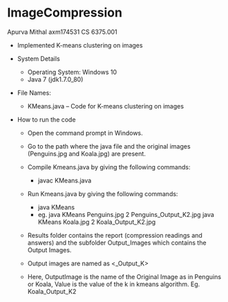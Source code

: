 # ImageCompression

Apurva Mithal
axm174531
CS 6375.001
			                                       
-	Implemented K-means clustering on images

-	System Details
	-	Operating System: Windows 10
	-	Java 7 (jdk1.7.0_80)

-	File Names:
	-	KMeans.java – Code for K-means clustering on images

-	How to run the code

	-	Open the command prompt in Windows.
	-	Go to the path where the java file and the original images (Penguins.jpg and Koala.jpg) are present. 
	-	Compile Kmeans.java by giving the following commands:
		-	javac KMeans.java
	-	Run Kmeans.java by giving the following commands:
		-	java KMeans <input-image-name> <k> <output-image-name>
		-	eg. 
			java KMeans Penguins.jpg 2 Penguins_Output_K2.jpg
			java KMeans Koala.jpg 2 Koala_Output_K2.jpg

	-	Results folder contains the report (compression readings and answers) and the subfolder Output_Images which contains the Output Images.
	-	Output images are named as <<OriginalImage>_Output_K<Value>>
	-	Here, OutputImage is the name of the Original Image as in Penguins or Koala, Value is the value of the k in kmeans algorithm. Eg. Koala_Output_K2


